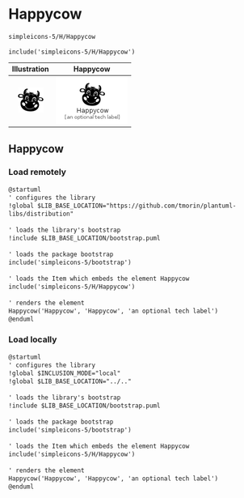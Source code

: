 # Happycow


```text
simpleicons-5/H/Happycow
```

```text
include('simpleicons-5/H/Happycow')
```



| Illustration | Happycow |
| :---: | :---: |
| ![illustration for Illustration](../../simpleicons-5/H/Happycow.png) | ![illustration for Happycow](../../simpleicons-5/H/Happycow.Local.png) |




## Happycow

### Load remotely
```plantuml
@startuml
' configures the library
!global $LIB_BASE_LOCATION="https://github.com/tmorin/plantuml-libs/distribution"

' loads the library's bootstrap
!include $LIB_BASE_LOCATION/bootstrap.puml

' loads the package bootstrap
include('simpleicons-5/bootstrap')

' loads the Item which embeds the element Happycow
include('simpleicons-5/H/Happycow')

' renders the element
Happycow('Happycow', 'Happycow', 'an optional tech label')
@enduml
```

### Load locally
```plantuml
@startuml
' configures the library
!global $INCLUSION_MODE="local"
!global $LIB_BASE_LOCATION="../.."

' loads the library's bootstrap
!include $LIB_BASE_LOCATION/bootstrap.puml

' loads the package bootstrap
include('simpleicons-5/bootstrap')

' loads the Item which embeds the element Happycow
include('simpleicons-5/H/Happycow')

' renders the element
Happycow('Happycow', 'Happycow', 'an optional tech label')
@enduml
```

